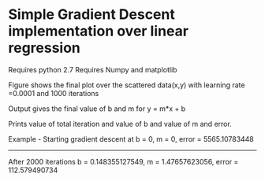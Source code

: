 # Simple Gradient Descent implementation over linear regression

Requires python 2.7
Requires Numpy and matplotlib

Figure shows the final plot over the scattered data(x,y) with learning rate =0.0001 and 1000 iterations 

Output gives the final value of b and m for y = m*x + b

Prints value of total iteration and value of b and value of m and error.

Example - 
Starting gradient descent at b = 0, m = 0, error = 5565.10783448
********************************************************
After 2000 iterations b = 0.148355127549, m = 1.47657623056, error = 112.579490734

